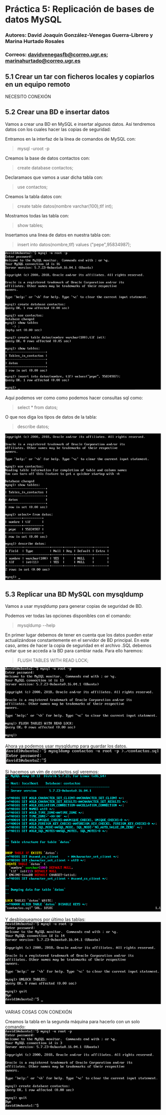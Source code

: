 # Práctica 5: Replicación de bases de datos MySQL
### Autores: David Joaquín González-Venegas Guerra-Librero y Marina Hurtado Rosales
### Correos: davidvenegasfb@correo.ugr.es; marinahurtado@correo.ugr.es

## 5.1 Crear un tar con ficheros locales y copiarlos en un equipo remoto

NECESITO CONEXIÓN

## 5.2 Crear una BD e insertar datos

Vamos a crear una BD en MySQL e insertar algunos datos. Así tendremos datos con los cuales hacer las copias de seguridad:

Entramos en la interfaz de la línea de comandos de MySQL con:
>mysql -uroot -p

Creamos la base de datos contactos con:
>create database contactos;

Declaramaos que vamos a usar dicha tabla con:
>use contactos;

Creamos la tabla datos con:
>create table datos(nombre varchar(100),tlf int);

Mostramos todas las tabla con:
>show tables;

Insertamos una linea de datos en nuestra tabla con:
>insert into datos(nombre,tlf) values ("pepe",95834987);

![img](https://github.com/davidvenegasfb/SWAP/blob/master/practica5/0.png)

Aquí podemos ver como como podemos hacer consultas sql como:
>select * from datos;

O que nos diga los tipos de datos de la tabla:
>describe datos;

![img](https://github.com/davidvenegasfb/SWAP/blob/master/practica5/1.png)


## 5.3 Replicar una BD MySQL con mysqldump

Vamos a usar mysqldump para generar copias de seguridad de BD.

Podemos ver todas las opciones disponibles con el comando:
>mysqldump --help

En primer lugar debemos de tener en cuenta que los datos pueden estar actualizándose constantemente en el servidor de BD principal. En este caso, antes de hacer la copia de seguridad en el archivo .SQL debemos evitar que se acceda a la BD para cambiar nada. Para ello haremos:

>FLUSH TABLES WITH READ LOCK;

![img](https://github.com/davidvenegasfb/SWAP/blob/master/practica5/2.png)

Ahora ya podemos usar mysqldump para guardar los datos.
![img](https://github.com/davidvenegasfb/SWAP/blob/master/practica5/3.png)

Si hacemos un vim de contactos.sql veremos:
![img](https://github.com/davidvenegasfb/SWAP/blob/master/practica5/4.png)

Y desbloqueamos por último las tablas:
![img](https://github.com/davidvenegasfb/SWAP/blob/master/practica5/5.png)

VARIAS COSAS CON CONEXIÓN

Creamos la tabla en la segunda máquina para hacerlo con un solo comando:
![img](https://github.com/davidvenegasfb/SWAP/blob/master/practica5/6.png)

